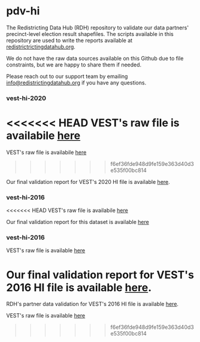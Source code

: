# pdv-hi

The Redistricting Data Hub (RDH) repository to validate our data partners' precinct-level election result shapefiles. The scripts available in this repository are used to write the reports available at [redistrictrictingdatahub.org](https://redistrictingdatahub.org/). 

We do not have the raw data sources available on this Github due to file constraints, but we are happy to share them if needed. 

Please reach out to our support team by emailing info@redistrictingdatahub.org if you have any questions.

### vest-hi-2020

<<<<<<< HEAD
VEST's raw file is availabile [here](https://dataverse.harvard.edu/file.xhtml?fileId=4750434&version=13.0)
=======
VEST's raw file is availabile [here](https://dataverse.harvard.edu/file.xhtml?persistentId=doi:10.7910/DVN/UBKYRU/FQDLOO&version=33.0)
>>>>>>> f6ef36fde948d9fe159e363d40d3e535f00bc814

Our final validation report for VEST's 2020 HI file is available [here](https://redistrictingdatahub.org/dataset/vest-2020-hawaii-precinct-and-election-results/). 

### vest-hi-2016

<<<<<<< HEAD
VEST's raw file is availabile [here](https://dataverse.harvard.edu/file.xhtml?persistentId=doi:10.7910/DVN/UBKYRU/FQDLOO&version=33.0)

Our final validation report for this dataset is available [here](https://redistrictingdatahub.org/dataset/vest-2018-hawaii-precinct-and-election-results/)

### vest-hi-2016

VEST's raw file is available [here](https://dataverse.harvard.edu/file.xhtml?persistentId=doi:10.7910/DVN/NH5S2I/DFM0EE&version=61.0)

Our final validation report for VEST's 2016 HI file is available [here](https://redistrictingdatahub.org/dataset/vest-2016-hawaii-precinct-and-election-results/). 
=======
RDH's partner data validation for VEST's 2016 HI file is available [here](https://redistrictingdatahub.org/dataset/vest-2016-hawaii-precinct-and-election-results/). 

VEST's raw file is available [here](https://dataverse.harvard.edu/file.xhtml?persistentId=doi:10.7910/DVN/NH5S2I/DFM0EE&version=61.0)

>>>>>>> f6ef36fde948d9fe159e363d40d3e535f00bc814

